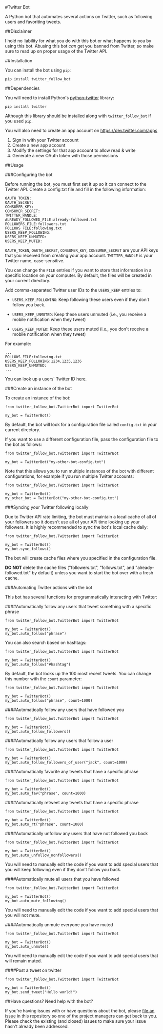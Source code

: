 #Twitter Bot

A Python bot that automates several actions on Twitter, such as following users and favoriting tweets.

##Disclaimer

I hold no liability for what you do with this bot or what happens to you by using this bot. Abusing this bot *can* get you banned from Twitter, so make sure to read up on proper usage of the Twitter API.

##Installation

You can install the bot using `pip`:

    pip install twitter_follow_bot

##Dependencies

You will need to install Python's [python-twitter](https://github.com/sixohsix/twitter/) library:

    pip install twitter
    
Although this library should be installed along with `twitter_follow_bot` if you used `pip`.
    
You will also need to create an app account on https://dev.twitter.com/apps

1. Sign in with your Twitter account
2. Create a new app account
3. Modify the settings for that app account to allow read & write
4. Generate a new OAuth token with those permissions

##Usage

###Configuring the bot

Before running the bot, you must first set it up so it can connect to the Twitter API. Create a config.txt file and fill in the following information:

    OAUTH_TOKEN:
    OAUTH_SECRET:
    CONSUMER_KEY:
    CONSUMER_SECRET:
    TWITTER_HANDLE:
    ALREADY_FOLLOWED_FILE:already-followed.txt
    FOLLOWERS_FILE:followers.txt
    FOLLOWS_FILE:following.txt
    USERS_KEEP_FOLLOWING:
    USERS_KEEP_UNMUTED:
    USERS_KEEP_MUTED:
    
`OAUTH_TOKEN`, `OAUTH_SECRET`, `CONSUMER_KEY`, `CONSUMER_SECRET` are your API keys that you received from creating your app account. `TWITTER_HANDLE` is your Twitter name, case-sensitive.

You can change the `FILE` entries if you want to store that information in a specific location on your computer. By default, the files will be created in your current directory.

Add comma-separated Twitter user IDs to the `USERS_KEEP` entries to:

* `USERS_KEEP_FOLLOWING`: Keep following these users even if they don't follow you back.

* `USERS_KEEP_UNMUTED`: Keep these users unmuted (i.e., you receive a mobile notification when they tweet)

* `USERS_KEEP_MUTED`: Keep these users muted (i.e., you don't receive a mobile notification when they tweet)

For example:

    ...
    FOLLOWS_FILE:following.txt
    USERS_KEEP_FOLLOWING:1234,1235,1236
    USERS_KEEP_UNMUTED:
    ...
    
You can look up a users' Twitter ID [here](http://tweeterid.com/).

###Create an instance of the bot

To create an instance of the bot:

    from twitter_follow_bot.TwitterBot import TwitterBot
    
    my_bot = TwitterBot()
    
By default, the bot will look for a configuration file called `config.txt` in your current directory.
    
If you want to use a different configuration file, pass the configuration file to the bot as follows:

    from twitter_follow_bot.TwitterBot import TwitterBot
    
    my_bot = TwitterBot("my-other-bot-config.txt")
    
Note that this allows you to run multiple instances of the bot with different configurations, for example if you run multiple Twitter accounts:

    from twitter_follow_bot.TwitterBot import TwitterBot
    
    my_bot = TwitterBot()
    my_other_bot = TwitterBot("my-other-bot-config.txt")

###Syncing your Twitter following locally

Due to Twitter API rate limiting, the bot must maintain a local cache of all of your followers so it doesn't use all of your API time looking up your followers. It is highly recommended to sync the bot's local cache daily:

    from twitter_follow_bot.TwitterBot import TwitterBot
    
    my_bot = TwitterBot()
    my_bot.sync_follows()
    
The bot will create cache files where you specified in the configuration file.
    
**DO NOT** delete the cache files ("followers.txt", "follows.txt", and "already-followed.txt" by default) unless you want to start the bot over with a fresh cache.

###Automating Twitter actions with the bot

This bot has several functions for programmatically interacting with Twitter:

####Automatically follow any users that tweet something with a specific phrase

    from twitter_follow_bot.TwitterBot import TwitterBot
    
    my_bot = TwitterBot()
    my_bot.auto_follow("phrase")
    
You can also search based on hashtags:

    from twitter_follow_bot.TwitterBot import TwitterBot
    
    my_bot = TwitterBot()
    my_bot.auto_follow("#hashtag")
  
By default, the bot looks up the 100 most recent tweets. You can change this number with the `count` parameter:

    from twitter_follow_bot.TwitterBot import TwitterBot
    
    my_bot = TwitterBot()
    my_bot.auto_follow("phrase", count=1000)
    
####Automatically follow any users that have followed you

    from twitter_follow_bot.TwitterBot import TwitterBot
    
    my_bot = TwitterBot()
    my_bot.auto_follow_followers()

####Automatically follow any users that follow a user
    
    from twitter_follow_bot.TwitterBot import TwitterBot
    
    my_bot = TwitterBot() 
    my_bot.auto_follow_followers_of_user("jack", count=1000)

####Automatically favorite any tweets that have a specific phrase

    from twitter_follow_bot.TwitterBot import TwitterBot
    
    my_bot = TwitterBot()
    my_bot.auto_fav("phrase", count=1000)
    
####Automatically retweet any tweets that have a specific phrase

    from twitter_follow_bot.TwitterBot import TwitterBot
    
    my_bot = TwitterBot()
    my_bot.auto_rt("phrase", count=1000)

####Automatically unfollow any users that have not followed you back

    from twitter_follow_bot.TwitterBot import TwitterBot
    
    my_bot = TwitterBot()
    my_bot.auto_unfollow_nonfollowers()
  
You will need to manually edit the code if you want to add special users that you will keep following even if they don't follow you back.

####Automatically mute all users that you have followed

    from twitter_follow_bot.TwitterBot import TwitterBot
    
    my_bot = TwitterBot()
    my_bot.auto_mute_following()

You will need to manually edit the code if you want to add special users that you will not mute.

####Automatically unmute everyone you have muted

    from twitter_follow_bot.TwitterBot import TwitterBot
    
    my_bot = TwitterBot()
    my_bot.auto_unmute()
    
You will need to manually edit the code if you want to add special users that will remain muted. 

####Post a tweet on twitter

    from twitter_follow_bot.TwitterBot import TwitterBot
    
    my_bot = TwitterBot()
    my_bot.send_tweet("Hello world!")
    
##Have questions? Need help with the bot?

If you're having issues with or have questions about the bot, please [file an issue](https://github.com/rhiever/twitter-follow-bot/issues) in this repository so one of the project managers can get back to you. Please check the existing (and closed) issues to make sure your issue hasn't already been addressed.
